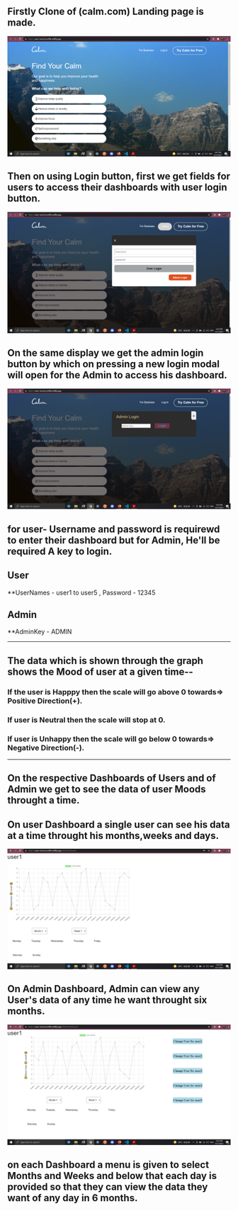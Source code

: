 ## Firstly Clone of (calm.com) Landing page is made.

![](Final_UI/image1.png)

## Then on using Login button, first we get fields for users to access their dashboards with user login button.

![](Final_UI/image2.png)

## On the same display we get the admin login button by which on pressing a new login modal will open for the Admin to access his dashboard.

![](Final_UI/image3.png)

## for user- Username and password is requirewd to enter their dashboard but for Admin, He'll be required A key to login.

## User
**UserNames - user1 to user5 , Password - 12345


## Admin 
**AdminKey -  ADMIN

-------------------------------------------------------------------------------------------------------------------------------------------------------------------
## The data which is shown through the graph shows the Mood of user at a given time--
### If the user is Happpy then the scale will go above 0 towards=> Positive Direction(+).
### If user is Neutral then the scale will stop at 0. 
### If user is Unhappy then the scale will go below 0 towards=> Negative Direction(-).
--------------------------------------------------------------------------------------------------------------------------------------------------------------------

## On the respective Dashboards of Users and of Admin we get to see the data of user Moods throught a time.

## On user Dashboard a single user can see his data at a time throught his months,weeks and days.

![](Final_UI/image5.png)

## On Admin Dashboard, Admin can view any User's data of any time he want throught six months.

![](Final_UI/image4.png)

## on each Dashboard a menu is given to select Months and Weeks and below that each day is provided so that they can view the data they want of any day in 6 months.
